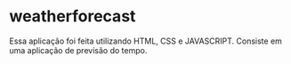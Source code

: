 # weatherforecast
 Essa aplicação foi feita utilizando HTML, CSS e JAVASCRIPT. Consiste em uma aplicação de previsão do tempo.
